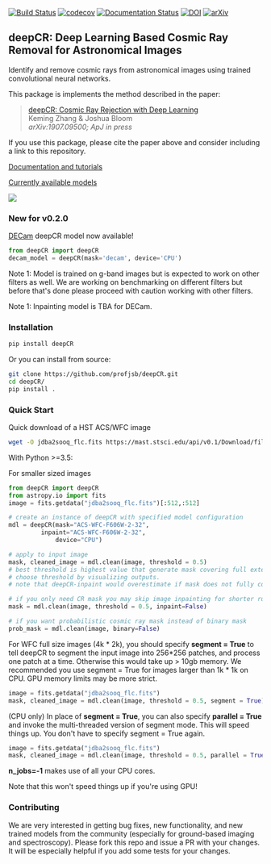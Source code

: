 [![Build Status](https://travis-ci.com/profjsb/deepCR.svg?token=baKtC9yCzzwzzqM9ihAX&branch=master)](https://travis-ci.com/profjsb/deepCR) [![codecov](https://codecov.io/gh/profjsb/deepCR/branch/master/graph/badge.svg?token=SIwJFmKJqr)](https://codecov.io/gh/profjsb/deepCR)
[![Documentation Status](https://readthedocs.org/projects/deepcr/badge/?version=latest)](https://deepcr.readthedocs.io/en/latest/?badge=latest) [![DOI](https://joss.theoj.org/papers/10.21105/joss.01651/status.svg)](https://doi.org/10.21105/joss.01651) [![arXiv](https://img.shields.io/badge/astro--ph-1907.09500-blue)](https://arxiv.org/abs/1907.09500) 

## deepCR: Deep Learning Based Cosmic Ray Removal for Astronomical Images

Identify and remove cosmic rays from astronomical images using trained convolutional neural networks.

This package is implements the method described in the paper:
  > [deepCR: Cosmic Ray Rejection with Deep Learning](https://arxiv.org/abs/1907.09500)\
  > Keming Zhang & Joshua Bloom\
  > _arXiv:1907.09500; ApJ in press_
  
If you use this package, please cite the paper above and consider including a
link to this repository.

[Documentation and tutorials](deepcr.readthedocs.io)

[Currently available models](https://deepcr.readthedocs.io/en/latest/model_zoo.html)


<img src="https://raw.githubusercontent.com/profjsb/deepCR/master/imgs/postage-sm.jpg" wdith="90%">

### New for v0.2.0

[DECam](https://deepcr.readthedocs.io/en/latest/model_zoo.html#decam) deepCR model now available!

```python
from deepCR import deepCR
decam_model = deepCR(mask='decam', device='CPU')
```
Note 1: Model is trained on g-band images but is expected to work on 
other filters as well. We are working on benchmarking on different filters 
but before that's done please proceed with caution working with other filters.

Note 1: Inpainting model is TBA for DECam.

### Installation

```bash
pip install deepCR
```

Or you can install from source:

```bash
git clone https://github.com/profjsb/deepCR.git
cd deepCR/
pip install .
```

### Quick Start

Quick download of a HST ACS/WFC image

```bash
wget -O jdba2sooq_flc.fits https://mast.stsci.edu/api/v0.1/Download/file?uri=mast:HST/product/jdba2sooq_flc.fits
```

With Python >=3.5:

For smaller sized images
```python
from deepCR import deepCR
from astropy.io import fits
image = fits.getdata("jdba2sooq_flc.fits")[:512,:512]

# create an instance of deepCR with specified model configuration
mdl = deepCR(mask="ACS-WFC-F606W-2-32",
	     inpaint="ACS-WFC-F606W-2-32",
             device="CPU")

# apply to input image
mask, cleaned_image = mdl.clean(image, threshold = 0.5)
# best threshold is highest value that generate mask covering full extent of CR
# choose threshold by visualizing outputs.
# note that deepCR-inpaint would overestimate if mask does not fully cover CR.

# if you only need CR mask you may skip image inpainting for shorter runtime
mask = mdl.clean(image, threshold = 0.5, inpaint=False)

# if you want probabilistic cosmic ray mask instead of binary mask
prob_mask = mdl.clean(image, binary=False)
```

For WFC full size images (4k * 2k), you should specify **segment = True** to tell deepCR to segment the input image into 256*256 patches, and process one patch at a time.
Otherwise this would take up > 10gb memory. We recommended you use segment = True for images larger than 1k * 1k on CPU. GPU memory limits may be more strict.
```python
image = fits.getdata("jdba2sooq_flc.fits")
mask, cleaned_image = mdl.clean(image, threshold = 0.5, segment = True)
```

(CPU only) In place of **segment = True**, you can also specify **parallel = True** and invoke the multi-threaded version of segment mode. This will speed things up. You don't have to specify segment = True again.
```python
image = fits.getdata("jdba2sooq_flc.fits")
mask, cleaned_image = mdl.clean(image, threshold = 0.5, parallel = True, n_jobs=-1)
```
**n_jobs=-1** makes use of all your CPU cores.

Note that this won't speed things up if you're using GPU!

### Contributing

We are very interested in getting bug fixes, new functionality, and new trained models from the community (especially for ground-based imaging and spectroscopy). Please fork this repo and issue a PR with your changes. It will be especially helpful if you add some tests for your changes.
